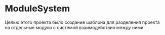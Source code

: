 # ModuleSystem
Целью этого проекта было создание шаблона для разделения проекта на отдельные модули с системой взаимодействия между ними
